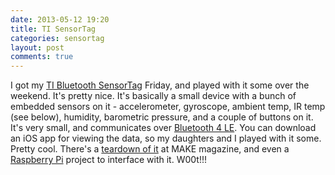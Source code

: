 ```yaml
---
date: 2013-05-12 19:20
title: TI SensorTag
categories: sensortag
layout: post
comments: true
---
```

I got my [TI Bluetooth SensorTag](http://processors.wiki.ti.com/index.php/Bluetooth_SensorTag) Friday, and played with it some over the weekend. It's pretty nice. It's basically a small device with a bunch of embedded sensors on it - accelerometer, gyroscope, ambient temp, IR temp (see below), humidity, barometric pressure, and a couple of buttons on it. It's very small, and communicates over [Bluetooth 4 LE](http://en.wikipedia.org/wiki/Bluetooth_low_energy). You can download an iOS app for viewing the data, so my daughters and I played with it some. Pretty cool. There's a [teardown of it](http://blog.makezine.com/2013/04/18/teardown-of-the-ti-sensortag) at MAKE magazine, and even a [Raspberry Pi](http://mike.saunby.net/2013/04/raspberry-pi-and-ti-cc2541-sensortag.html) project to interface with it. W00t!!!
